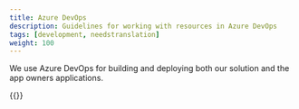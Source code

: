 ```yaml
---
title: Azure DevOps
description: Guidelines for working with resources in Azure DevOps
tags: [development, needstranslation]
weight: 100
---
```


We use Azure DevOps for building and deploying both our solution and the app owners applications. 

{{<children />}}